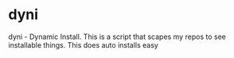 # dyni
dyni - Dynamic Install. This is a script that scapes my repos to see installable things. This does auto installs easy
